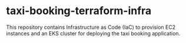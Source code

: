 # taxi-booking-terraform-infra
This repository contains Infrastructure as Code (IaC) to provision EC2 instances and an EKS cluster for deploying the taxi booking application.
